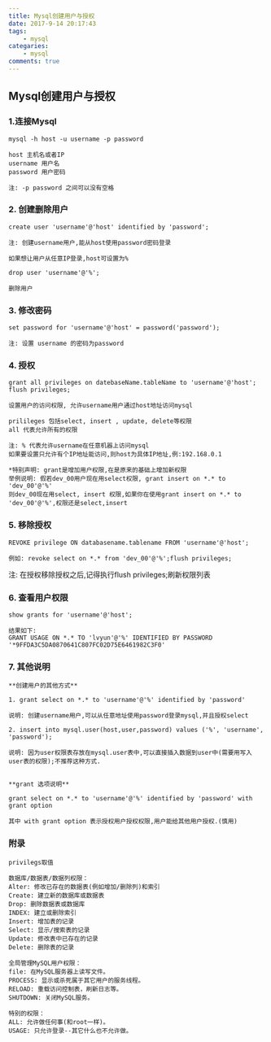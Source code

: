 ```yaml
---
title: Mysql创建用户与授权
date: 2017-9-14 20:17:43
tags:
    - mysql
categaries:
    - mysql
comments: true
---
```

## Mysql创建用户与授权

### 1.连接Mysql

    mysql -h host -u username -p password

    host 主机名或者IP
    username 用户名
    password 用户密码

    注: -p password 之间可以没有空格

### 2. 创建删除用户

    create user 'username'@'host' identified by 'password';

    注: 创建username用户,能从host使用password密码登录

    如果想让用户从任意IP登录,host可设置为%

    drop user 'username'@'%';

    删除用户

### 3. 修改密码

    set password for 'username'@'host' = password('password');

    注: 设置 username 的密码为password

### 4. 授权

    grant all privileges on datebaseName.tableName to 'username'@'host';
    flush privileges;

    设置用户的访问权限, 允许username用户通过host地址访问mysql

    prilileges 包括select, insert , update, delete等权限
    all 代表允许所有的权限

    注: % 代表允许username在任意机器上访问mysql
    如果要设置只允许有个IP地址能访问,则host为具体IP地址,例:192.168.0.1

    *特别声明: grant是增加用户权限,在是原来的基础上增加新权限
    举例说明: 假若dev_00用户现在用select权限, grant insert on *.* to 'dev_00'@'%'
    则dev_00现在用select, insert 权限,如果你在使用grant insert on *.* to 'dev_00'@'%',权限还是select,insert


### 5. 移除授权

    REVOKE privilege ON databasename.tablename FROM 'username'@'host';

    例如: revoke select on *.* from 'dev_00'@'%';flush privileges;

注: 在授权移除授权之后,记得执行flush privileges;刷新权限列表

### 6. 查看用户权限

    show grants for 'username'@'host';

    结果如下:
    GRANT USAGE ON *.* TO 'lvyun'@'%' IDENTIFIED BY PASSWORD '*9FFDA3C5DA0870641C807FC02D75E6461982C3F0'

### 7. 其他说明

    **创建用户的其他方式**

    1. grant select on *.* to 'username'@'%' identified by 'password'

    说明: 创建username用户,可以从任意地址使用password登录mysql,并且授权select

    2. insert into mysql.user(host,user,password) values ('%', 'username', 'password');

    说明: 因为user权限表存放在mysql.user表中,可以直接插入数据到user中(需要用写入user表的权限);不推荐这种方式.


    **grant 选项说明**

    grant select on *.* to 'username'@'%' identified by 'password' with grant option

    其中 with grant option 表示授权用户授权权限,用户能给其他用户授权.(慎用)


### 附录

    privilegs取值

    数据库/数据表/数据列权限：
    Alter: 修改已存在的数据表(例如增加/删除列)和索引
    Create: 建立新的数据库或数据表
    Drop: 删除数据表或数据库
    INDEX: 建立或删除索引
    Insert: 增加表的记录
    Select: 显示/搜索表的记录
    Update: 修改表中已存在的记录
    Delete: 删除表的记录

    全局管理MySQL用户权限：
    file: 在MySQL服务器上读写文件。
    PROCESS: 显示或杀死属于其它用户的服务线程。
    RELOAD: 重载访问控制表，刷新日志等。
    SHUTDOWN: 关闭MySQL服务。

    特别的权限：
    ALL: 允许做任何事(和root一样)。
    USAGE: 只允许登录--其它什么也不允许做。
